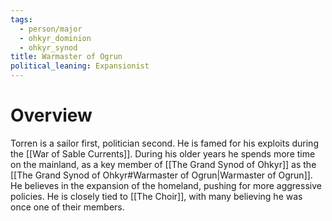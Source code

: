 ```yaml
---
tags:
  - person/major
  - ohkyr_dominion
  - ohkyr_synod
title: Warmaster of Ogrun
political_leaning: Expansionist
---
```

# Overview
Torren is a sailor first, politician second. He is famed for his exploits during the [[War of Sable Currents]]. During his older years he spends more time on the mainland, as a key member of [[The Grand Synod of Ohkyr]] as the [[The Grand Synod of Ohkyr#Warmaster of Ogrun|Warmaster of Ogrun]]. He believes in the expansion of the homeland, pushing for more aggressive policies. He is closely tied to [[The Choir]], with many believing he was once one of their members.